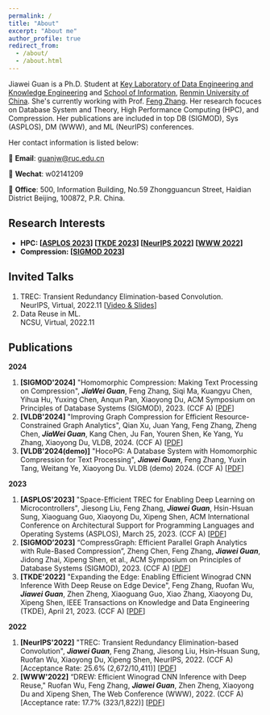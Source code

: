 ```yaml
---
permalink: /
title: "About"
excerpt: "About me"
author_profile: true
redirect_from: 
  - /about/
  - /about.html
---
```

Jiawei Guan is a Ph.D. Student at [Key Laboratory of Data Engineering and Knowledge Engineering](http://deke.ruc.edu.cn/) and [School of Information](http://info.ruc.edu.cn/), [Renmin University of China](http://www.ruc.edu.cn/). She's currently working with Prof. [Feng Zhang](https://fengzhangcs.github.io/). Her research focuces on Database System and Theory, High Performance Computing (HPC), and Compression. Her publications are included in top DB (SIGMOD), Sys (ASPLOS), DM (WWW), and ML (NeurIPS) conferences. 

Her contact information is listed below:

📮 **Email**: guanjw@ruc.edu.cn

💬 **Wechat**: w02141209

🏢 **Office**: 500, Information Building, No.59 Zhongguancun Street, Haidian District Beijing, 100872, P.R. China.

Research Interests
---
- **HPC: [[ASPLOS 2023](https://research.csc.ncsu.edu/picture/publications/papers/asplos23a_mcu.pdf)] [[TKDE 2023](https://ieeexplore.ieee.org/abstract/document/10106424)] [[NeurIPS 2022](https://proceedings.neurips.cc/paper_files/paper/2022/file/a995960dd0193654d6b18eca4ac5b936-Paper-Conference.pdf)] [[WWW 2022](https://research.csc.ncsu.edu/picture/publications/papers/www2022.pdf)]**
- **Compression: [[SIGMOD 2023](https://research.csc.ncsu.edu/picture/publications/papers/sigmod23.pdf)]**

<!-- News
--- -->

Invited Talks
---
1. TREC: Transient Redundancy Elimination-based Convolution. <br>
  NeurIPS, Virtual, 2022.11 [[Video & Slides](https://slideslive.com/38991872)] <br>
2. Data Reuse in ML. <br>
  NCSU, Virtual, 2022.11 <br>

Publications
---
**2024**
1. **[SIGMOD'2024]** "Homomorphic Compression: Making Text Processing on Compression", ***JiaWei Guan***, Feng Zhang, Siqi Ma, Kuangyu Chen, Yihua Hu, Yuxing Chen, Anqun Pan, Xiaoyong Du, ACM Symposium on Principles of Database Systems (SIGMOD), 2023. (CCF A) [[PDF](https://dl.acm.org/doi/abs/10.1145/3626765)]
2. **[VLDB'2024]** "Improving Graph Compression for Efficient Resource-Constrained Graph Analytics", Qian Xu, Juan Yang, Feng Zhang, Zheng Chen, ***JiaWei Guan***, Kang Chen, Ju Fan, Youren Shen, Ke Yang, Yu Zhang, Xiaoyong Du, VLDB, 2024. (CCF A) [[PDF]()]
3. **[VLDB'2024(demo)]** "HocoPG: A Database System with Homomorphic Compression for Text Processing", ***Jiawei Guan***, Feng Zhang, Yuxin Tang, Weitang Ye, Xiaoyong Du. VLDB (demo) 2024. (CCF A) [[PDF]()]

**2023**

1. **[ASPLOS'2023]** "Space-Efficient TREC for Enabling Deep Learning on Microcontrollers", Jiesong Liu, Feng Zhang, ***Jiawei Guan***, Hsin-Hsuan Sung, Xiaoguang Guo, Xiaoyong Du, Xipeng Shen, ACM International Conference on Architectural Support for Programming Languages and Operating Systems (ASPLOS), March 25, 2023. (CCF A) [[PDF](https://research.csc.ncsu.edu/picture/publications/papers/asplos23a_mcu.pdf)]
2. **[SIGMOD’2023]** “CompressGraph: Efficient Parallel Graph Analytics with Rule-Based Compression”, Zheng Chen, Feng Zhang, ***Jiawei Guan***, Jidong Zhai, Xipeng Shen, et al., ACM Symposium on Principles of Database Systems (SIGMOD), 2023. (CCF A) [[PDF](https://research.csc.ncsu.edu/picture/publications/papers/sigmod23.pdf)]
3. **[TKDE'2022]** "Expanding the Edge: Enabling Efficient Winograd CNN Inference With Deep Reuse on Edge Device", Feng Zhang, Ruofan Wu, ***Jiawei Guan***, Zhen Zheng, Xiaoguang Guo, Xiao Zhang, Xiaoyong Du, Xipeng Shen, IEEE Transactions on Knowledge and Data Engineering (TKDE), April 21, 2023. (CCF A) [[PDF](https://ieeexplore.ieee.org/stamp/stamp.jsp?tp=&arnumber=10106424)]

**2022**

1. **[NeurIPS'2022]** "TREC: Transient Redundancy Elimination-based Convolution", ***Jiawei Guan***, Feng Zhang, Jiesong Liu, Hsin-Hsuan Sung, Ruofan Wu, Xiaoyong Du, Xipeng Shen, NeurIPS, 2022. (CCF A) [Acceptance Rate: 25.6% (2,672/10,411)] [[PDF](https://proceedings.neurips.cc/paper_files/paper/2022/file/a995960dd0193654d6b18eca4ac5b936-Paper-Conference.pdf)]
2. **[WWW'2022]** “DREW: Efficient Winograd CNN Inference with Deep Reuse," Ruofan Wu, Feng Zhang, ***Jiawei Guan***, Zhen Zheng, Xiaoyong Du and Xipeng Shen, The Web Conference (WWW), 2022. (CCF A) [Acceptance rate: 17.7% (323/1,822)] [[PDF](https://research.csc.ncsu.edu/picture/publications/papers/www2022.pdf)]


<!-- This is the front page of a website that is powered by the [academicpages template](https://github.com/academicpages/academicpages.github.io) and hosted on GitHub pages. [GitHub pages](https://pages.github.com) is a free service in which websites are built and hosted from code and data stored in a GitHub repository, automatically updating when a new commit is made to the respository. This template was forked from the [Minimal Mistakes Jekyll Theme](https://mmistakes.github.io/minimal-mistakes/) created by Michael Rose, and then extended to support the kinds of content that academics have: publications, talks, teaching, a portfolio, blog posts, and a dynamically-generated CV. You can fork [this repository](https://github.com/academicpages/academicpages.github.io) right now, modify the configuration and markdown files, add your own PDFs and other content, and have your own site for free, with no ads! An older version of this template powers my own personal website at [stuartgeiger.com](http://stuartgeiger.com), which uses [this Github repository](https://github.com/staeiou/staeiou.github.io). -->

<!-- A data-driven personal website
======
Like many other Jekyll-based GitHub Pages templates, academicpages makes you separate the website's content from its form. The content & metadata of your website are in structured markdown files, while various other files constitute the theme, specifying how to transform that content & metadata into HTML pages. You keep these various markdown (.md), YAML (.yml), HTML, and CSS files in a public GitHub repository. Each time you commit and push an update to the repository, the [GitHub pages](https://pages.github.com/) service creates static HTML pages based on these files, which are hosted on GitHub's servers free of charge.

Many of the features of dynamic content management systems (like Wordpress) can be achieved in this fashion, using a fraction of the computational resources and with far less vulnerability to hacking and DDoSing. You can also modify the theme to your heart's content without touching the content of your site. If you get to a point where you've broken something in Jekyll/HTML/CSS beyond repair, your markdown files describing your talks, publications, etc. are safe. You can rollback the changes or even delete the repository and start over -- just be sure to save the markdown files! Finally, you can also write scripts that process the structured data on the site, such as [this one](https://github.com/academicpages/academicpages.github.io/blob/master/talkmap.ipynb) that analyzes metadata in pages about talks to display [a map of every location you've given a talk](https://academicpages.github.io/talkmap.html). -->

<!-- Getting started
======
1. Register a GitHub account if you don't have one and confirm your e-mail (required!)
1. Fork [this repository](https://github.com/academicpages/academicpages.github.io) by clicking the "fork" button in the top right. 
1. Go to the repository's settings (rightmost item in the tabs that start with "Code", should be below "Unwatch"). Rename the repository "[your GitHub username].github.io", which will also be your website's URL.
1. Set site-wide configuration and create content & metadata (see below -- also see [this set of diffs](http://archive.is/3TPas) showing what files were changed to set up [an example site](https://getorg-testacct.github.io) for a user with the username "getorg-testacct")
1. Upload any files (like PDFs, .zip files, etc.) to the files/ directory. They will appear at https://[your GitHub username].github.io/files/example.pdf.  
1. Check status by going to the repository settings, in the "GitHub pages" section

Site-wide configuration
------
The main configuration file for the site is in the base directory in [_config.yml](https://github.com/academicpages/academicpages.github.io/blob/master/_config.yml), which defines the content in the sidebars and other site-wide features. You will need to replace the default variables with ones about yourself and your site's github repository. The configuration file for the top menu is in [_data/navigation.yml](https://github.com/academicpages/academicpages.github.io/blob/master/_data/navigation.yml). For example, if you don't have a portfolio or blog posts, you can remove those items from that navigation.yml file to remove them from the header. 

Create content & metadata
------
For site content, there is one markdown file for each type of content, which are stored in directories like _publications, _talks, _posts, _teaching, or _pages. For example, each talk is a markdown file in the [_talks directory](https://github.com/academicpages/academicpages.github.io/tree/master/_talks). At the top of each markdown file is structured data in YAML about the talk, which the theme will parse to do lots of cool stuff. The same structured data about a talk is used to generate the list of talks on the [Talks page](https://academicpages.github.io/talks), each [individual page](https://academicpages.github.io/talks/2012-03-01-talk-1) for specific talks, the talks section for the [CV page](https://academicpages.github.io/cv), and the [map of places you've given a talk](https://academicpages.github.io/talkmap.html) (if you run this [python file](https://github.com/academicpages/academicpages.github.io/blob/master/talkmap.py) or [Jupyter notebook](https://github.com/academicpages/academicpages.github.io/blob/master/talkmap.ipynb), which creates the HTML for the map based on the contents of the _talks directory).

**Markdown generator**

I have also created [a set of Jupyter notebooks](https://github.com/academicpages/academicpages.github.io/tree/master/markdown_generator
) that converts a CSV containing structured data about talks or presentations into individual markdown files that will be properly formatted for the academicpages template. The sample CSVs in that directory are the ones I used to create my own personal website at stuartgeiger.com. My usual workflow is that I keep a spreadsheet of my publications and talks, then run the code in these notebooks to generate the markdown files, then commit and push them to the GitHub repository.

How to edit your site's GitHub repository
------
Many people use a git client to create files on their local computer and then push them to GitHub's servers. If you are not familiar with git, you can directly edit these configuration and markdown files directly in the github.com interface. Navigate to a file (like [this one](https://github.com/academicpages/academicpages.github.io/blob/master/_talks/2012-03-01-talk-1.md) and click the pencil icon in the top right of the content preview (to the right of the "Raw | Blame | History" buttons). You can delete a file by clicking the trashcan icon to the right of the pencil icon. You can also create new files or upload files by navigating to a directory and clicking the "Create new file" or "Upload files" buttons. 

Example: editing a markdown file for a talk
![Editing a markdown file for a talk](/images/editing-talk.png)

For more info
------
More info about configuring academicpages can be found in [the guide](https://academicpages.github.io/markdown/). The [guides for the Minimal Mistakes theme](https://mmistakes.github.io/minimal-mistakes/docs/configuration/) (which this theme was forked from) might also be helpful. -->
